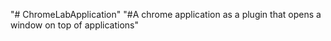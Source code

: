 "# ChromeLabApplication" 
"#A chrome application as a plugin that opens a window on top of applications"
